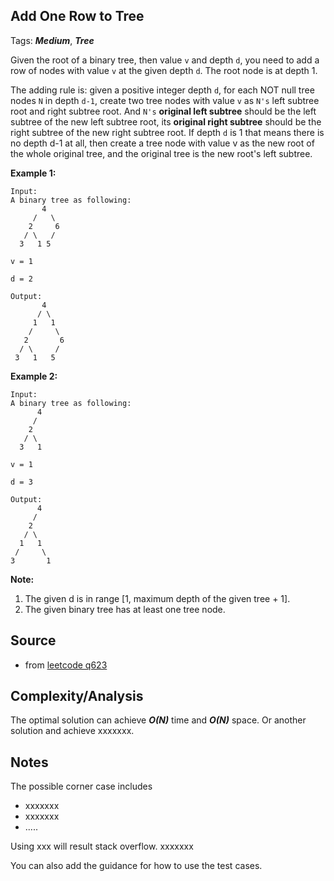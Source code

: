 [comment]: <> (This is a comment, it will not be included. For every question commit to the repository, you should put this readme file in the question/problem folder as a readme file, rename it to README.md)

## Add One Row to Tree
Tags: ___Medium___, ___Tree___

Given the root of a binary tree, then value `v` and depth `d`, you need to add a row of nodes with value `v` at the given depth `d`. The root node is at depth 1.

The adding rule is: given a positive integer depth `d`, for each NOT null tree nodes `N` in depth `d-1`, create two tree nodes with value `v` as `N's` left subtree root and right subtree root. And `N's` __original left subtree__ should be the left subtree of the new left subtree root, its __original right subtree__ should be the right subtree of the new right subtree root. If depth `d` is 1 that means there is no depth d-1 at all, then create a tree node with value v as the new root of the whole original tree, and the original tree is the new root's left subtree.

__Example 1:__
```
Input:
A binary tree as following:
       4
     /   \
    2     6
   / \   /
  3   1 5   

v = 1

d = 2

Output:
       4
      / \
     1   1
    /     \
   2       6
  / \     /
 3   1   5   
```
__Example 2:__
```
Input:
A binary tree as following:
      4
     /   
    2    
   / \   
  3   1    

v = 1

d = 3

Output:
      4
     /   
    2
   / \    
  1   1
 /     \  
3       1
```
__Note:__  
1. The given d is in range [1, maximum depth of the given tree + 1].
2. The given binary tree has at least one tree node.

## Source
* from [leetcode q623](https://leetcode.com/problems/add-one-row-to-tree/#/description "Add One Row to Tree")

## Complexity/Analysis
The optimal solution can achieve ___O(N)___ time and ___O(N)___ space. Or another solution and achieve xxxxxxx.

## Notes
The possible corner case includes
* xxxxxxx
* xxxxxxx
* .....

Using xxx will result stack overflow. xxxxxxx

You can also add the guidance for how to use the test cases.
